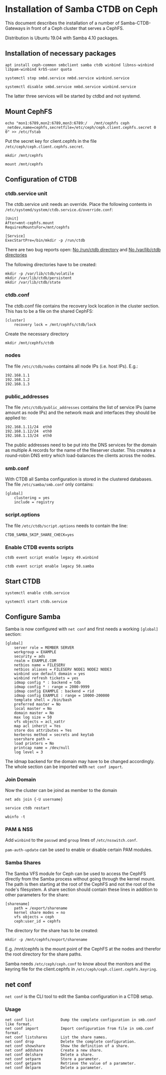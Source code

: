 # Installation of Samba CTDB on Ceph

This document describes the installation of a number of Samba-CTDB-Gateways in front of a Ceph cluster that serves a CephFS.

Distribution is Ubuntu 19.04 with Samba 4.10 packages.

## Installation of necessary packages

	apt install ceph-common smbclient samba ctdb winbind libnss-winbind libpam-winbind krb5-user quota
	
	systemctl stop smbd.service nmbd.service winbind.service
	
	systemctl disable smbd.service nmbd.service winbind.service

The latter three services will be started by ctdbd and not systemd.

## Mount CephFS

	echo "mon1:6789,mon2:6789,mon3:6789:/	/mnt/cephfs	ceph	_netdev,name=cephfs,secretfile=/etc/ceph/ceph.client.cephfs.secret 0 0" >> /etc/fstab

Put the secret key for client.cephfs in the file `/etc/ceph/ceph.client.cephfs.secret`.

	mkdir /mnt/cephfs

	mount /mnt/cephfs

## Configuration of CTDB

### ctdb.service unit

The ctdb.service unit needs an override. Place the following contents in `/etc/systemd/system/ctdb.service.d/override.conf`:

	[Unit]
	After=mnt-cephfs.mount
	RequiresMountsFor=/mnt/cephfs
	
	[Service]
	ExecStartPre=/bin/mkdir -p /run/ctdb

There are two bug reports open: [No /run/ctdb directory](https://bugs.launchpad.net/ubuntu/+source/ctdb/+bug/1821775) and [No /var/lib/ctdb directories](https://bugs.launchpad.net/ubuntu/+source/ctdb/+bug/1828799)

The following directories have to be created:

	mkdir -p /var/lib/ctdb/volatile
	mkdir /var/lib/ctdb/persistent
	mkdir /var/lib/ctdb/state

### ctdb.conf

The ctdb.conf file contains the recovery lock location in the cluster section. This has to be a file on the shared CephFS:

	[cluster]
		recovery lock = /mnt/cephfs/ctdb/lock

Create the necessary directory

	mkdir /mnt/cephfs/ctdb

### nodes

The file `/etc/ctdb/nodes` contains all node IPs (i.e. host IPs). E.g.:

	192.168.1.1
	192.168.1.2
	192.168.1.3

### public_addresses

The file `/etc/ctdb/public_addresses` contains the list of service IPs (same amount as node IPs) and the network mask and interfaces they should be applied to:

	192.168.1.11/24  eth0
	192.168.1.12/24  eth0
	192.168.1.13/24  eth0

The public addresses need to be put into the DNS services for the domain as multiple A records for the name of the fileserver cluster. This creates a round-robin DNS entry which load-balances the clients across the nodes.

### smb.conf

With CTDB all Samba configuration is stored in the clustered databases. The file `/etc/samba/smb.conf` only contains:

	[global]
		clustering = yes
		include = registry

### script.options

The file `/etc/ctdb/script.options` needs to contain the line:

	CTDB_SAMBA_SKIP_SHARE_CHECK=yes
	
### Enable CTDB events scripts

	ctdb event script enable legacy 49.winbind
	
	ctdb event script enable legacy 50.samba

## Start CTDB

	systemctl enable ctdb.service
	
	systemctl start ctdb.service

## Configure Samba

Samba is now configured with `net conf` and first needs a working `[global]` section:

	[global]
		server role = MEMBER SERVER
		workgroup = EXAMPLE
		security = ads
		realm = EXAMPLE.COM
		netbios name = FILESERV
		netbios aliases = FILESERV NODE1 NODE2 NODE3
		winbind use default domain = yes
		winbind refresh tickets = yes
		idmap config * : backend = tdb
		idmap config * : range = 2000-9999
		idmap config EXAMPLE : backend = rid
		idmap config EXAMPLE : range = 10000-200000
		template shell = /bin/bash
		preferred master = No
		local master = No
		domain master = No
		max log size = 50
		vfs objects = acl_xattr
		map acl inherit = Yes
		store dos attributes = Yes
		kerberos method = secrets and keytab
		usershare path = 
		load printers = No
		printcap name = /dev/null
		log level = 3
		
The idmap backend for the domain may have to be changed accordingly. The whole section can be imported with `net conf import`.

### Join Domain

Now the cluster can be joind as member to the domain

	net ads join {-U username}

	service ctdb restart

	wbinfo -t

### PAM & NSS

Add `winbind` to the `passwd` and `group` lines of `/etc/nsswitch.conf`.

`pam-auth-update` can be used to enable or disable certain PAM modules.

### Samba Shares

The Samba VFS module for Ceph can be used to access the CephFS directly from the Samba process without going through the kernel mount. The path is then starting at the root of the CephFS and not the root of the node's filesystem. A share section should contain these lines in addition to other parameters for the share:

	[sharename]
		path = /export/sharename
		kernel share modes = no
		vfs objects = ceph
		ceph:user_id = cephfs

The directory for the share has to be created:

	mkdir -p /mnt/cephfs/export/sharename
	
E.g. /mnt/cephfs is the mount point of the CephFS at the nodes and therefor the root directory for the share paths.
	
Samba needs `/etc/ceph/ceph.conf` to know about the monitors and the keyring file for the client.cephfs in `/etc/ceph/ceph.client.cephfs.keyring`.

## net conf

`net conf` is the CLI tool to edit the Samba configuration in a CTDB setup.

### Usage

	net conf list            Dump the complete configuration in smb.conf like format.
	net conf import          Import configuration from file in smb.conf format.
	net conf listshares      List the share names.
	net conf drop            Delete the complete configuration.
	net conf showshare       Show the definition of a share.
	net conf addshare        Create a new share.
	net conf delshare        Delete a share.
	net conf setparm         Store a parameter.
	net conf getparm         Retrieve the value of a parameter.
	net conf delparm         Delete a parameter.
